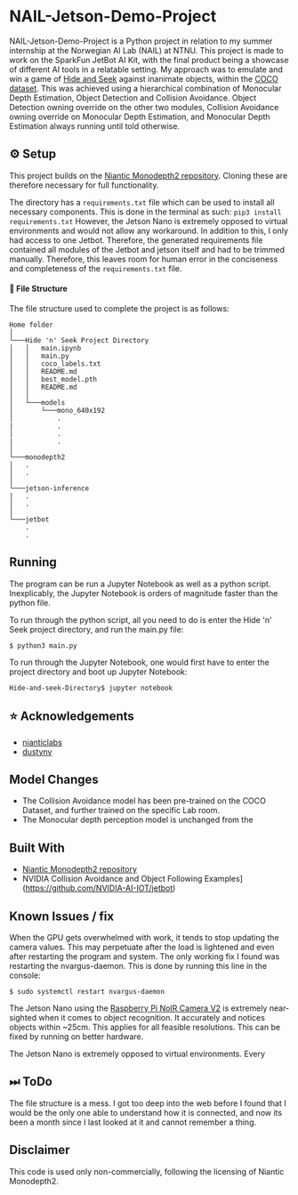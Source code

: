 # NAIL-Jetson-Demo-Project

NAIL-Jetson-Demo-Project is a Python project in relation to my summer internship at the Norwegian AI Lab (NAIL) at NTNU.
This project is made to work on the SparkFun JetBot AI Kit, with the final product being a showcase of different AI tools in a relatable setting.
My approach was to emulate and win a game of [Hide and Seek](https://en.wikipedia.org/wiki/Hide-and-seek) against inanimate objects, within the [COCO dataset](https://cocodataset.org/).
This was achieved using a hierarchical combination of Monocular Depth Estimation, Object Detection and Collision Avoidance. Object Detection owning override on the other two modules, Collision Avoidance owning override on Monocular Depth Estimation, and Monocular Depth Estimation always running until told otherwise.




## ⚙️ Setup

This project builds on the [Niantic Monodepth2 repository](https://github.com/nianticlabs/monodepth2). Cloning these are therefore necessary for full functionality.

The directory has a `requirements.txt` file which can be used to install all necessary components. This is done in the terminal as such:
`pip3 install requirements.txt`
However, the Jetson Nano is extremely opposed to virtual environments and would not allow any workaround. In addition to this, I only had access to one Jetbot. Therefore, the generated requirements file contained all modules of the Jetbot and jetson itself and had to be trimmed manually. Therefore, this leaves room for human error in the conciseness and completeness of the `requirements.txt` file.



#### 📁 File Structure

The file structure used to complete the project is as follows:

```
Home folder    
│
└───Hide 'n' Seek Project Directory
│   │   main.ipynb
│   │   main.py
│   │   coco_labels.txt
│   │   README.md
│   │   best_model.pth
│   │   README.md
│   │
│   └───models
│       └───mono_640x192
│           .
|           .
│           .
|           .
│   
└───monodepth2
│   .
│   .
│
└───jetson-inference
|   .
│   .
│
└───jetbot
    .
    .
```

## Running

The program can be run a Jupyter Notebook as well as a python script. Inexplicably, the Jupyter Notebook is orders of magnitude faster than the python file.

To run through the python script, all you need to do is enter the Hide 'n' Seek project directory, and run the main.py file:

`$ python3 main.py`

To run through the Jupyter Notebook, one would first have to enter the project directory and boot up Jupyter Notebook:

`Hide-and-seek-Directory$ jupyter notebook`

## ⭐️ Acknowledgements
- [nianticlabs](https://github.com/nianticlabs)
- [dustynv](https://github.com/dustynv)

## Model Changes
- The Collision Avoidance model has been pre-trained on the COCO Dataset, and further trained on the specific Lab room.
- The Monocular depth perception model is unchanged from the

## Built With
- [Niantic Monodepth2 repository](https://github.com/nianticlabs/monodepth2)
- NVIDIA Collision Avoidance and Object Following Examples](https://github.com/NVIDIA-AI-IOT/jetbot)

## Known Issues / fix

When the GPU gets overwhelmed with work, it tends to stop updating the camera values. This may perpetuate after the load is lightened and even after restarting the program and system. The only working fix I found was restarting the nvargus-daemon. This is done by running this line in the console:

`$ sudo systemctl restart nvargus-daemon`

The Jetson Nano using the [Raspberry Pi NoIR Camera V2](https://www.raspberrypi.org/products/pi-noir-camera-v2/) is extremely near-sighted when it comes to object recognition. It accurately and notices objects within ~25cm. This applies for all feasible resolutions. This can be fixed by running on better hardware.

The Jetson Nano is extremely opposed to virtual environments. Every

## ⏭ ToDo
The file structure is a mess. I got too deep into the web before I found that I would be the only one able to understand how it is connected, and now its been a month since I last looked at it and cannot remember a thing.

## Disclaimer
This code is used only non-commercially, following the licensing of Niantic Monodepth2.
